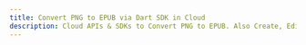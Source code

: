 ---title: Convert PNG to EPUB via Dart SDK in Clouddescription: Cloud APIs & SDKs to Convert PNG to EPUB. Also Create, Edit & Render Microsoft Word & OpenOffice documents in the Cloud.---